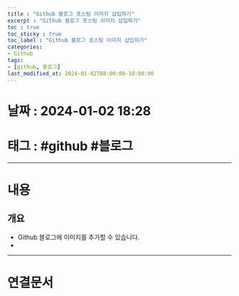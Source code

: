 ```yaml
---
title : "Github 블로그 포스팅 이미지 삽입하기"
excerpt : "Github 블로그 포스팅 이미지 삽입하기"
toc : true
toc_sticky : true
toc_label : "Github 블로그 포스팅 이미지 삽입하기"
categories:
- Github
tags:
- [github, 블로그]
last_modified_at: 2024-01-02T08:00:00-10:00:00
---
```


# 날짜 : 2024-01-02 18:28

# 태그 : #github #블로그 
---

# 내용

## 개요
- Github 블로그에 이미지를 추가할 수 있습니다.
- 

---

# 연결문서
